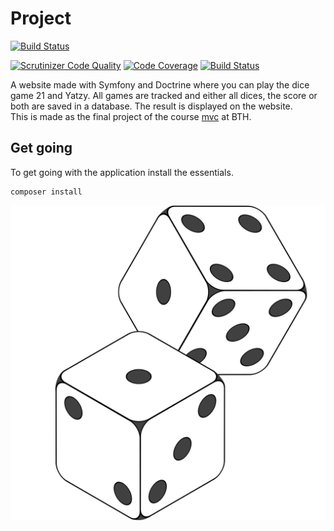# Project

[![Build Status](https://travis-ci.com/sigridjonsson/projMvc.svg?branch=master)](https://travis-ci.com/sigridjonsson/projMvc)

[![Scrutinizer Code Quality](https://scrutinizer-ci.com/g/sigridjonsson/projMvc/badges/quality-score.png?b=master)](https://scrutinizer-ci.com/g/sigridjonsson/projMvc/?branch=master)
[![Code Coverage](https://scrutinizer-ci.com/g/sigridjonsson/projMvc/badges/coverage.png?b=master)](https://scrutinizer-ci.com/g/sigridjonsson/projMvc/?branch=master)
[![Build Status](https://scrutinizer-ci.com/g/sigridjonsson/projMvc/badges/build.png?b=master)](https://scrutinizer-ci.com/g/sigridjonsson/projMvc/build-status/master)

A website made with Symfony and Doctrine where you can play the dice game 21 and
Yatzy. All games are tracked and either all dices, the score or both are saved in a
database. The result is displayed on the website.   
This is made as the final project of the course [mvc](https://dbwebb.se/kurser/mvc-v1)
at BTH.

Get going
-----------------------------------
To get going with the application install the essentials.
```
composer install
```

![Dices](public/dices.svg.png)
